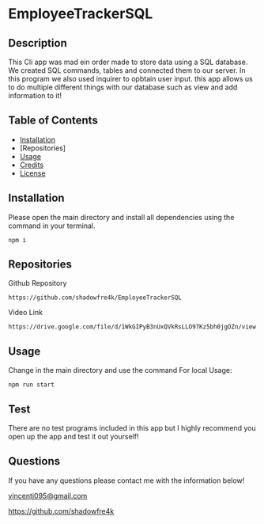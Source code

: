 # EmployeeTrackerSQL

## Description

This Cli app was mad ein order made to store data using a SQL database. We created SQL commands, tables and connected them to our server. In this program we also used inquirer to opbtain user input.
this app allows us to do multiple different things with our database such as view and add information to it!

## Table of Contents

- [Installation](#installation)
- [Repositories]
- [Usage](#usage)
- [Credits](#credits)
- [License](#license)

## Installation

Please open the main directory and install all dependencies using the command in your terminal.

    npm i

## Repositories

Github Repository

    https://github.com/shadowfre4k/EmployeeTrackerSQL

Video Link

    https://drive.google.com/file/d/1WkGIPyB3nUxQVkRsLLO97Kz5bh0jgOZn/view

## Usage

Change in the main directory and use the command
For local Usage:

    npm run start

## Test

There are no test programs included in this app but I highly recommend you open up the app and test it out yourself!

## Questions

If you have any questions please contact me with the information below!

vincentj095@gmail.com

https://github.com/shadowfre4k
